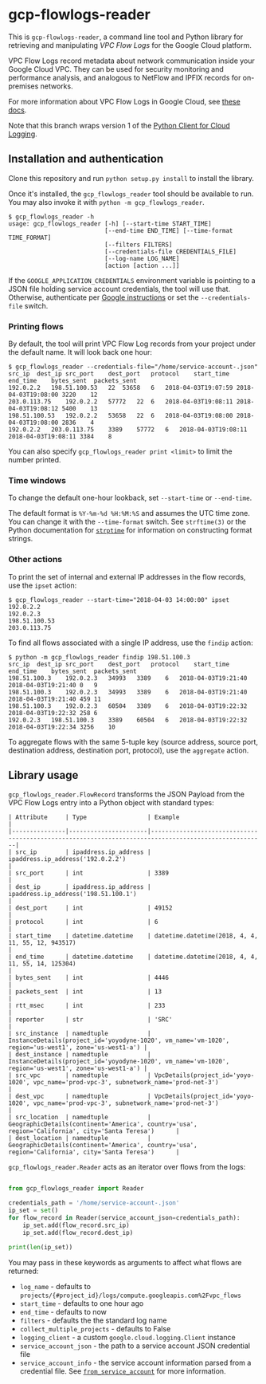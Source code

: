 # gcp-flowlogs-reader

This is `gcp-flowlogs-reader`, a command line tool and Python library for
retrieving and manipulating _VPC Flow Logs_ for the Google Cloud platform.

VPC Flow Logs record metadata about network communication inside your
Google Cloud VPC. They can be used for security monitoring and performance
analysis, and analogous to NetFlow and IPFIX records for on-premises networks.

For more information about VPC Flow Logs in Google Cloud, see
[these docs](https://cloud.google.com/vpc/docs/using-flow-logs).

Note that this branch wraps version 1 of the [Python Client for Cloud Logging](https://github.com/googleapis/python-logging).

## Installation and authentication

Clone this repository and run `python setup.py install` to install the
library.

Once it's installed, the `gcp_flowlogs_reader` tool should be available to run.
You may also invoke it with `python -m gcp_flowlogs_reader`.

```shell
$ gcp_flowlogs_reader -h
usage: gcp_flowlogs_reader [-h] [--start-time START_TIME]
                           [--end-time END_TIME] [--time-format TIME_FORMAT]
                           [--filters FILTERS]
                           [--credentials-file CREDENTIALS_FILE]
                           [--log-name LOG_NAME]
                           [action [action ...]]

```

If the `GOOGLE_APPLICATION_CREDENTIALS` environment variable is pointing to
a JSON file holding service account credentials, the tool will use that.
Otherwise, authenticate per
[Google instructions](https://google-cloud-python.readthedocs.io/en/latest/core/auth.html)
or set the `--credentials-file` switch.

### Printing flows

By default, the tool will print VPC Flow Log records from your project under
the default name. It will look back one hour:

```shell
$ gcp_flowlogs_reader --credentials-file="/home/service-account-.json"
src_ip	dest_ip	src_port	dest_port	protocol	start_time	end_time	bytes_sent	packets_sent
192.0.2.2	198.51.100.53	22	53658	6	2018-04-03T19:07:59	2018-04-03T19:08:00	3220	12
203.0.113.75	192.0.2.2	57772	22	6	2018-04-03T19:08:11	2018-04-03T19:08:12	5400	13
198.51.100.53	192.0.2.2	53658	22	6	2018-04-03T19:08:00	2018-04-03T19:08:00	2836	4
192.0.2.2	203.0.113.75	3389	57772	6	2018-04-03T19:08:11	2018-04-03T19:08:11	3384	8
```

You can also specify `gcp_flowlogs_reader print <limit>` to limit the number
printed.

### Time windows

To change the default one-hour lookback, set `--start-time` or `--end-time`.

The default format is `%Y-%m-%d %H:%M:%S` and assumes the UTC time zone.
You can change it with the `--time-format` switch.
See `strftime(3)` or the Python documentation for
[`strptime`](https://docs.python.org/3/library/datetime.html#strftime-and-strptime-behavior)
for information on constructing format strings.


### Other actions

To print the set of internal and external IP addresses in the flow records,
use the `ipset` action:

```shell
$ gcp_flowlogs_reader --start-time="2018-04-03 14:00:00" ipset
192.0.2.2
192.0.2.3
198.51.100.53
203.0.113.75
```

To find all flows associated with a single IP address, use the `findip` action:

```shell
$ python -m gcp_flowlogs_reader findip 198.51.100.3
src_ip	dest_ip	src_port	dest_port	protocol	start_time	end_time	bytes_sent	packets_sent
198.51.100.3	192.0.2.3	34993	3389	6	2018-04-03T19:21:40	2018-04-03T19:21:40	0	9
198.51.100.3	192.0.2.3	34993	3389	6	2018-04-03T19:21:40	2018-04-03T19:21:40	459	11
198.51.100.3	192.0.2.3	60504	3389	6	2018-04-03T19:22:32	2018-04-03T19:22:32	258	6
192.0.2.3	198.51.100.3	3389	60504	6	2018-04-03T19:22:32	2018-04-03T19:22:34	3256	10
```

To aggregate flows with the same 5-tuple key (source address, source port,
destination address, destination port, protocol), use the `aggregate` action.


## Library usage

`gcp_flowlogs_reader.FlowRecord` transforms the JSON Payload from the
VPC Flow Logs entry into a Python object with standard types:

```
| Attribute     | Type                 | Example                                                                                              |
|---------------|----------------------|------------------------------------------------------------------------------------------------------|
| src_ip        | ipaddress.ip_address | ipaddress.ip_address('192.0.2.2')                                                                    |
| src_port      | int                  | 3389                                                                                                 |
| dest_ip       | ipaddress.ip_address | ipaddress.ip_address('198.51.100.1')                                                                 |
| dest_port     | int                  | 49152                                                                                                |
| protocol      | int                  | 6                                                                                                    |
| start_time    | datetime.datetime    | datetime.datetime(2018, 4, 4, 11, 55, 12, 943517)                                                    |
| end_time      | datetime.datetime    | datetime.datetime(2018, 4, 4, 11, 55, 14, 125304)                                                    |
| bytes_sent    | int                  | 4446                                                                                                 |
| packets_sent  | int                  | 13                                                                                                   |
| rtt_msec      | int                  | 233                                                                                                  |
| reporter      | str                  | 'SRC'                                                                                                |
| src_instance  | namedtuple           | InstanceDetails(project_id='yoyodyne-1020', vm_name='vm-1020', region='us-west1', zone='us-west1-a') |
| dest_instance | namedtuple           | InstanceDetails(project_id='yoyodyne-1020', vm_name='vm-1020', region='us-west1', zone='us-west1-a') |
| src_vpc       | namedtuple           | VpcDetails(project_id='yoyo-1020', vpc_name='prod-vpc-3', subnetwork_name='prod-net-3')              |
| dest_vpc      | namedtuple           | VpcDetails(project_id='yoyo-1020', vpc_name='prod-vpc-3', subnetwork_name='prod-net-3')              |
| src_location  | namedtuple           | GeographicDetails(continent='America', country='usa', region='California', city='Santa Teresa')      |
| dest_location | namedtuple           | GeographicDetails(continent='America', country='usa', region='California', city='Santa Teresa')      |
```

`gcp_flowlogs_reader.Reader` acts as an iterator over flows from the logs:

```python

from gcp_flowlogs_reader import Reader

credentials_path = '/home/service-account-.json'
ip_set = set()
for flow_record in Reader(service_account_json=credentials_path):
    ip_set.add(flow_record.src_ip)
    ip_set.add(flow_record.dest_ip)

print(len(ip_set))
```

You may pass in these keywords as arguments to affect what flows are returned:
* `log_name` - defaults to `projects/{#project_id}/logs/compute.googleapis.com%2Fvpc_flows`
* `start_time` - defaults to one hour ago
* `end_time` - defaults to now
* `filters` - defaults the the standard log name
* `collect_multiple_projects` - defaults to False
* `logging_client` - a custom `google.cloud.logging.Client` instance
* `service_account_json` - the path to a service account JSON credential file
* `service_account_info` - the service account information parsed from a credential file. See [`from_service_account`](https://google-auth.readthedocs.io/en/latest/reference/google.oauth2.service_account.html#google.oauth2.service_account.Credentials.from_service_account_info) for more information.
